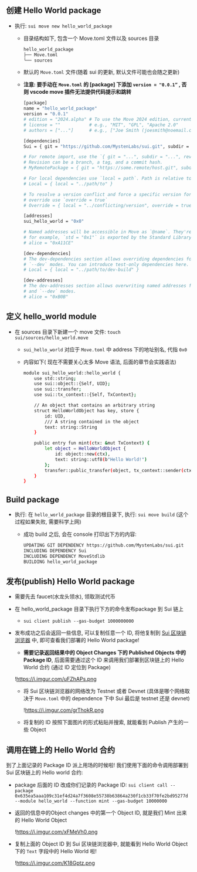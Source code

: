 ## 创建 Hello World package

- 执行: `sui move new hello_world_package`
    - 目录结构如下, 包含一个 Move.toml 文件以及 sources 目录
        
        ```bash
        hello_world_package
        ├── Move.toml
        └── sources
        ```
        
    - 默认的 `Move.toml` 文件(随着 sui 的更新, 默认文件可能也会随之更新)
    - **注意: 要手动在 `Move.toml` 的 [package] 下添加 `version = "0.0.1”` , 否则 vscode move 插件无法提供代码提示和跳转**
        
        ```bash
        [package]
        name = "hello_world_package"
        version = "0.0.1"
        # edition = "2024.alpha" # To use the Move 2024 edition, currently in alpha
        # license = ""           # e.g., "MIT", "GPL", "Apache 2.0"
        # authors = ["..."]      # e.g., ["Joe Smith (joesmith@noemail.com)", "John Snow (johnsnow@noemail.com)"]
        
        [dependencies]
        Sui = { git = "https://github.com/MystenLabs/sui.git", subdir = "crates/sui-framework/packages/sui-framework", rev = "framework/testnet" }
        
        # For remote import, use the `{ git = "...", subdir = "...", rev = "..." }`.
        # Revision can be a branch, a tag, and a commit hash.
        # MyRemotePackage = { git = "https://some.remote/host.git", subdir = "remote/path", rev = "main" }
        
        # For local dependencies use `local = path`. Path is relative to the package root
        # Local = { local = "../path/to" }
        
        # To resolve a version conflict and force a specific version for dependency
        # override use `override = true`
        # Override = { local = "../conflicting/version", override = true }
        
        [addresses]
        sui_hello_world = "0x0"
        
        # Named addresses will be accessible in Move as `@name`. They're also exported:
        # for example, `std = "0x1"` is exported by the Standard Library.
        # alice = "0xA11CE"
        
        [dev-dependencies]
        # The dev-dependencies section allows overriding dependencies for `--test` and
        # `--dev` modes. You can introduce test-only dependencies here.
        # Local = { local = "../path/to/dev-build" }
        
        [dev-addresses]
        # The dev-addresses section allows overwriting named addresses for the `--test`
        # and `--dev` modes.
        # alice = "0xB0B"
        
        ```
        

## 定义 hello_world module

- 在 sources 目录下新建一个 move 文件: `touch sui/sources/hello_world.move`
    - `sui_hello_world` 对应于 `Move.toml` 中 address 下的地址别名, 代指 `0x0`
    - 内容如下( 现在不需要关心太多 Move 语法, 后面的章节会实践语法)
        
        ```bash
        module sui_hello_world::hello_world {
            use std::string;
            use sui::object::{Self, UID};
            use sui::transfer;
            use sui::tx_context::{Self, TxContext};
        
            // An object that contains an arbitrary string
            struct HelloWorldObject has key, store {
                id: UID,
                /// A string contained in the object
                text: string::String
            }
        
            public entry fun mint(ctx: &mut TxContext) {
                let object = HelloWorldObject {
                    id: object::new(ctx),
                    text: string::utf8(b"Hello World!")
                };
                transfer::public_transfer(object, tx_context::sender(ctx));
            }
        }
        ```
        

## Build package

- 执行: 在 `hello_world_package` 目录的根目录下, 执行: `sui move build` (这个过程如果失败, 需要科学上网)
    - 成功 build 之后, 会在 console 打印出下方的内容:
        
        ```bash
        UPDATING GIT DEPENDENCY https://github.com/MystenLabs/sui.git
        INCLUDING DEPENDENCY Sui
        INCLUDING DEPENDENCY MoveStdlib
        BUILDING hello_world_package
        ```
        

## 发布(publish) Hello World package

- 需要先去 faucet(水龙头领水), 领取测试代币
- 在 hello_world_package 目录下执行下方的命令发布package 到 Sui 链上
    - `sui client publish --gas-budget 1000000000`
- 发布成功之后会返回一些信息, 可以复制任意一个 ID, 将他复制到 [Sui 区块链浏览器](https://suiexplorer.com/) 中, 即可查看我们部署的 Hello World package!
    - **需要记录返回结果中的 Object Changes 下的 Published Objects 中的 Package ID**, 后面需要通过这个 ID 来调用我们部署到区块链上的 Hello World 合约 (通过 ID 定位到 Package)
    
    !https://i.imgur.com/uFZhAPs.png
    
    - 将 Sui 区块链浏览器的网络改为 Testnet 或者 Devnet (具体是哪个网络取决于 `Move.toml` 中的 dependence 下中 Sui 最后是 testnet 还是 devnet)
        
        !https://i.imgur.com/grThokR.png
        
    - 将复制的 ID 按照下面图片的形式粘贴并搜索, 就能看到 Publish 产生的一些 Object

## 调用在链上的 Hello World 合约

到了上面记录的 Package ID 派上用场的时候啦! 我们使用下面的命令调用部署到 Sui 区块链上的 Hello world 合约:

- package 后面的 ID 改成你们记录的 Package ID:  `sui client call --package 0x635ea5aaa109c31ef4d24a7f3608e55738b63864a230f1cb33f70fe2bd95277d  --module hello_world --function mint --gas-budget 10000000`
- 返回的信息中的Object changes 中的第一个 Object ID, 就是我们 Mint 出来的 Hello World Object
    
    !https://i.imgur.com/xFMeVh0.png
    
- 复制上面的 Object ID 到 Sui 区块链浏览器中, 就能看到 Hello World Object 下的 `Text` 字段中的 Hello World 啦!
    
    !https://i.imgur.com/K18Gptz.png